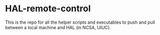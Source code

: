 # HAL-remote-control
This is the repo for all the helper scripts and executables to push and pull between a local machine and HAL (in NCSA, UIUC).
